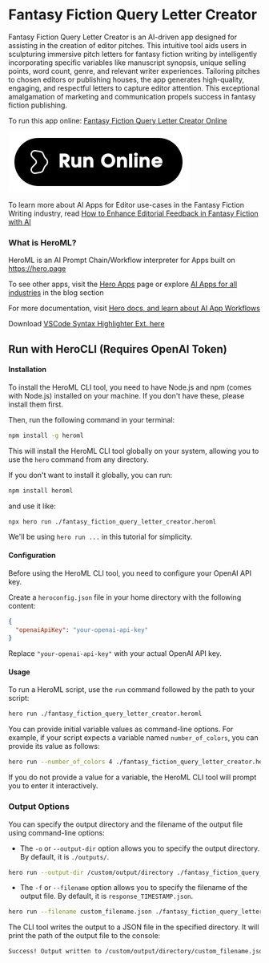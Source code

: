 # Fantasy Fiction Query Letter Creator

Fantasy Fiction Query Letter Creator is an AI-driven app designed for assisting in the creation of editor pitches. This intuitive tool aids users in sculpturing immersive pitch letters for fantasy fiction writing by intelligently incorporating specific variables like manuscript synopsis, unique selling points, word count, genre, and relevant writer experiences. Tailoring pitches to chosen editors or publishing houses, the app generates high-quality, engaging, and respectful letters to capture editor attention. This exceptional amalgamation of marketing and communication propels success in fantasy fiction publishing.

To run this app online: [Fantasy Fiction Query Letter Creator Online](https://hero.page/app/fantasy-fiction-query-letter-creator-ai-driven-fantasy-fiction-editor-pitcher/R9FZIa0tEgomzwoMJDyu)

[![Run Fantasy Fiction Query Letter Creator Online](/assets/run.svg)](https://hero.page/app/fantasy-fiction-query-letter-creator-ai-driven-fantasy-fiction-editor-pitcher/R9FZIa0tEgomzwoMJDyu)

To learn more about AI Apps for Editor use-cases in the Fantasy Fiction Writing industry, read [How to Enhance Editorial Feedback in Fantasy Fiction with AI](https://hero.page/blog/ai/fantasy-fiction-writing/how-to-enhance-editorial-feedback-in-fantasy-fiction-with-ai/170865)

### What is HeroML?
HeroML is an AI Prompt Chain/Workflow interpreter for Apps built on https://hero.page 

To see other apps, visit the [Hero Apps](https://hero.page/apps) page or explore [AI Apps for all industries](https://hero.page/blog) in the blog section

For more documentation, visit [Hero docs, and learn about AI App Workflows](https://hero.page/tutorials/introduction-to-heroml)

Download [VSCode Syntax Highlighter Ext. here](https://marketplace.visualstudio.com/items?itemName=hero-page.heroml)

## Run with HeroCLI (Requires OpenAI Token)

#### Installation

To install the HeroML CLI tool, you need to have Node.js and npm (comes with Node.js) installed on your machine. If you don't have these, please install them first. 

Then, run the following command in your terminal:

```bash
npm install -g heroml
```

This will install the HeroML CLI tool globally on your system, allowing you to use the `hero` command from any directory.

If you don't want to install it globally, you can run:

```bash
npm install heroml
```

and use it like:

```bash
npx hero run ./fantasy_fiction_query_letter_creator.heroml
```

We'll be using `hero run ...` in this tutorial for simplicity.

#### Configuration

Before using the HeroML CLI tool, you need to configure your OpenAI API key. 

Create a `heroconfig.json` file in your home directory with the following content:

```json
{
  "openaiApiKey": "your-openai-api-key"
}
```

Replace `"your-openai-api-key"` with your actual OpenAI API key.

#### Usage

To run a HeroML script, use the `run` command followed by the path to your script:

```bash
hero run ./fantasy_fiction_query_letter_creator.heroml
```

You can provide initial variable values as command-line options. For example, if your script expects a variable named `number_of_colors`, you can provide its value as follows:

```bash
hero run --number_of_colors 4 ./fantasy_fiction_query_letter_creator.heroml
```

If you do not provide a value for a variable, the HeroML CLI tool will prompt you to enter it interactively.

### Output Options

You can specify the output directory and the filename of the output file using command-line options:

- The `-o` or `--output-dir` option allows you to specify the output directory. By default, it is `./outputs/`.

```bash
hero run --output-dir /custom/output/directory ./fantasy_fiction_query_letter_creator.heroml
```

- The `-f` or `--filename` option allows you to specify the filename of the output file. By default, it is `response_TIMESTAMP.json`.

```bash
hero run --filename custom_filename.json ./fantasy_fiction_query_letter_creator.heroml
```

The CLI tool writes the output to a JSON file in the specified directory. It will print the path of the output file to the console:

```bash
Success! Output written to /custom/output/directory/custom_filename.json
```

